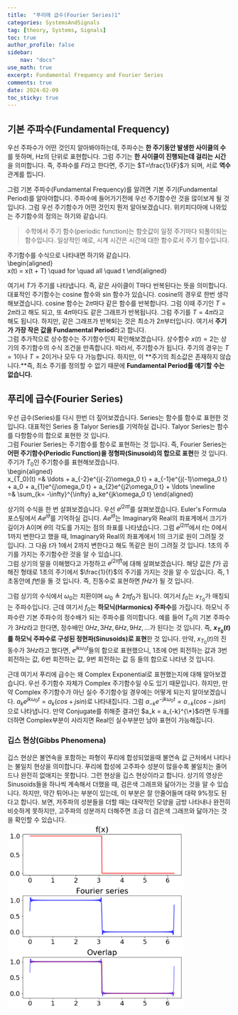 ```yaml
---
title:  "푸리에 급수(Fourier Series)1"
categories: SystemsAndSignals
tag: [theory, Systems, Signals]
toc: true
author_profile: false
sidebar:
    nav: "docs"
use_math: true
excerpt: Fundamental Frequency and Fourier Series
comments: true
date: 2024-02-09
toc_sticky: true
---
```


## 기본 주파수(Fundamental Frequency)
우선 주파수가 어떤 것인지 알아봐야하는데, 주파수는 **한 주기동안 발생한 사이클의 수**를 뜻하며, Hz의 단위로 표현합니다. 그럼 주기는 **한 사이클이 진행되는데 걸리는 시간**을 의미합니다. 즉, 주파수를 $F$라고 한다면, 주기는 $T=\frac{1}{F}$가 되며, 서로 **역수**관계를 띕니다.   

그럼 기본 주파수(Fundamental Frequency)를 알려면 기본 주기(Fundamental Period)를 알아야합니다. 
주파수에 들어가기전에 우선 주기함수란 것을 많이보게 될 것 입니다. 그럼 우선 주기함수가 어떤 것인지 뭔저 알아보겠습니다. 위키피디아에 나와있는 주기함수의 정의는 하기와 같습니다.   
> 수학에서 주기 함수(periodic function)는 함숫값이 일정 주기마다 되풀이되는 함수입니다. 일상적인 예로, 시계 시간은 시간에 대한 함수로서 주기 함수입니다. 

주기함수를 수식으로 나타내면 하기와 같습니다.   
\begin{aligned}    
x(t) = x(t + T) \quad for \quad all \quad t
\end{aligned}    

여기서 $T$가 주기를 나타냅니다. 즉, 같은 사이클이 T마다 반복된다는 뜻을 의미합니다. 대표적인 주기함수는 cosine 함수와 sin 함수가 있습니다. cosine의 경우로 한번 생각해보겠습니다. cosine 함수는 $2\pi$마다 같은 함수를 반복합니다. 그럼 이때 주기인 $T= 2\pi$라고 해도 되고, 또 $4\pi$마다도 같은 그래프가 반복됩니다. 그럼 주기를 $T=4\pi$라고 해도 됩니다. 하지만, 같은 그래프가 반복되는 것은 최소가 $2\pi$부터입니다. 여기서 **주기가 가장 작은 값을 Fundamental Period**라고 합니다.    
그럼 추가적으로 상수함수는 주기함수인지 확인해보겠습니다. 상수함수 $x(t)=2$는 상기의 주기함수의 수식 조건을 만족합니다. 따라서, 주기함수가 됩니다. 주기의 경우는 $T=1$이나 $T=2$이거나 모두 다 가능합니다. 하지만, 이 **주기의 최소값은 존재하지 않습니다.**즉, 최소 주기를 정의할 수 없기 때문에 **Fundamental Period를 얘기할 수는 없습니다.**

## 푸리에 급수(Fourier Series)
우선 급수(Series)를 다시 한번 더 짚어보겠습니다. Series는 함수를 함수로 표현한 것 입니다. 대표적인 Series 중 Talyor Series를 기억하실 겁니다. Talyor Series는 함수를 다항함수의 합으로 표현한 것 입니다.   
그럼 Fourier Series는 주기함수를 함수로 표현하는 것 입니다. 즉, Fourier Series는 **어떤 주기함수(Periodic Function)을 정형파(Sinusoid)의 합으로 표현**한 것 입니다. 주기가 $T_0$인 주기함수를 표현해보겠습니다.   
\begin{aligned}    
x_{T_0}(t) =& \ldots + a_{-2}e^{j(-2)\omega_0 t} + a_{-1}e^{j(-1)\omega_0 t} + a_0 + a_{1}e^{j\omega_0 t} + a_{2}e^{j2\omega_0 t} + \ldots \newline   
=& \sum_{k= -\infty}^{\infty} a_ke^{jk\omega_0 t}
\end{aligned}    

상기의 수식을 한 번 살펴보겠습니다. 우선 $e^{j 2\pi t}$를 살펴보겠습니다. Euler's Formula 포스팅에서 $Ae^{j \theta}$를 기억하실 겁니다. $Ae^{j \theta}$는 Imaginary와 Real의 좌표계에서 크기가 길이가 A이며 $\theta$의 각도를 가지는 점의 좌표를 나타냈습니다. 그럼 $e^{j 2\pi t}$에서 $t$는 0에서 1까지 변한다고 했을 때, Imaginary와 Real의 좌표계에서 1의 크기로 원이 그려질 것 입니다. 그 다음 $t$가 1에서 2까지 변한다고 해도 똑같은 원이 그려질 것 입니다. 1초의 주기를 가지는 주기함수란 것을 알 수 있습니다.    
그럼 상기의 말을 이해했다고 가정하고 $e^{j 2\pi f t}$에 대해 살펴보겠습니다. 해당 값은 $f$가 곱해진 형태로 1초의 주기에서 $\frac{1}{f}$의 주기를 가지는 것을 알 수 있습니다. 즉, 1초동안에 $f$번을 돌 것 입니다. 즉, 진동수로 표현하면 $fHz$가 될 것 입니다.   

그럼 상기의 수식에서 $\omega_0$는 치환이며 $\omega_0 \triangleq 2 \pi f_0$가 됩니다. 여기서 $f_0$는 $x_{T_0}$가 매칭되는 주파수입니다. 근데 여기서 $f_0$는 **하모닉(Harmonics) 주파수**를 가집니다. 하모닉 주파수란 기본 주파수의 정수배가 되는 주파수를 의미합니다. 예를 들어 $T_0$의 기본 주파수가 $3Hz$라고 한다면, 정수배인 $0Hz, 3Hz, 6Hz, 9Hz, \ldots$가 된다는 것 입니다. 즉, **$x_{T_0}(t)$를 하모닉 주파수로 구성된 정현파(Sinusoids)로 표현**한 것 입니다. 
만약, $x_{T_0}(t)$의 진동수가 $3Hz$라고 했다면, $e^{jk\omega_0 t}$들의 합으로 표현했으니, 1초에 0번 회전하는 값과 3번 회전하는 값, 6번 회전하는 값, 9번 회전하는 값 등 들의 합으로 나타낸 것 입니다.    

근데 여기서 푸리에 급수는 왜 Complex Exponential로 표현했는지에 대해 알아보겠습니다. 우선 주기함수 자체가 Complex 주기함수일 수도 있기 때문입니다. 하지만, 만약 Complex 주기함수가 아닌 실수 주기함수일 경우에는 어떻게 되는지 알아보겠습니다. $a_ke^{jk\omega_0 t} = a_k(cos + jsin)$로 나타내집니다. 그럼 $a_{-k}e^{-jk\omega_0 t} = a_{-k}(cos - jsin)$으로 나타냅니다. 만약 Conjugate를 취해준 결과인 $a_k = a_{-k}^{\*}$라면 두개를 더하면 Complex부분이 사라지면 Real인 실수부분만 남아 표현이 가능해집니다.   


### 깁스 현상(Gibbs Phenomena)
깁스 현상은 불연속을 포함하는 파형이 푸리에 합성되었을때 불연속 값 근처에서 나타나는 불일치 현상을 의미합니다. 푸리에 합성에 고주파수 성분이 많을수록 불일치는 줄어드나 완전히 없애지는 못합니다. 그런 현상을 깁스 현상이라고 합니다. 
상기의 영상은 Sinusoids들을 하나씩 계속해서 더했을 때, 검은색 그래프와 닮아가는 것을 알 수 있습니다. 하지만, 약간 튀어나는 부분이 있는데, 이 부분은 잘 안줄어들며 대략 9%정도 된다고 합니다. 보면, 저주파의 성분들을 더할 때는 대략적인 모양을 금방 나타내나 완전히 비슷하게 못하지만, 고주파의 성분까지 더해주면 조금 더 검은색 그래프와 닮아가는 것을 확인할 수 있습니다.    
<img src="../../../assets/images/Signals&Systems/2024-02-09-Fourier Series1/Gibbs1.png" alt="Gibbs1" style="zoom:80%;" />    
